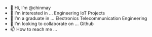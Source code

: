 - 👋 Hi, I’m @chinmay
- 👀 I’m interested in ... Engineering IoT Projects
- 🌱 I’m a graduate in ... Electronics Telecommunication Engineering
- 💞️ I’m looking to collaborate on ... Github
- 📫 How to reach me ... 

<!---
chinmaymaychin/chinmaymaychin is a ✨ special ✨ repository because its `README.md` (this file) appears on your GitHub profile.
You can click the Preview link to take a look at your changes.
--->
